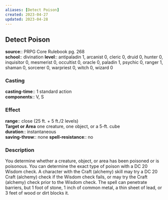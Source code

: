 ```yaml
---
aliases: [Detect Poison]
created: 2023-04-27
updated: 2023-04-28
---
```


## Detect Poison

**source**:: PRPG Core Rulebook pg. 268  
**school**:: divination
**level**:: antipaladin 1, arcanist 0, cleric 0, druid 0, hunter 0, inquisitor 0, mesmerist 0, occultist 0, oracle 0, paladin 1, psychic 0, ranger 1, shaman 0, sorcerer 0, warpriest 0, witch 0, wizard 0

### Casting

**casting-time**:: 1 standard action  
**components**:: V, S

### Effect

**range**:: close (25 ft. + 5 ft./2 levels)  
**Target or Area** one creature, one object, or a 5-ft. cube  
**duration**:: instantaneous  
**saving-throw**:: none
**spell-resistance**:: no

### Description

You determine whether a creature, object, or area has been poisoned or is poisonous. You can determine the exact type of poison with a DC 20 Wisdom check. A character with the Craft (alchemy) skill may try a DC 20 Craft (alchemy) check if the Wisdom check fails, or may try the Craft (alchemy) check prior to the Wisdom check. The spell can penetrate barriers, but 1 foot of stone, 1 inch of common metal, a thin sheet of lead, or 3 feet of wood or dirt blocks it.
